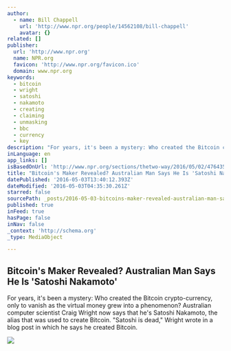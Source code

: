 ```yaml
---
author:
  - name: Bill Chappell
    url: 'http://www.npr.org/people/14562108/bill-chappell'
    avatar: {}
related: []
publisher:
  url: 'http://www.npr.org'
  name: NPR.org
  favicon: 'http://www.npr.org/favicon.ico'
  domain: www.npr.org
keywords:
  - bitcoin
  - wright
  - satoshi
  - nakamoto
  - creating
  - claiming
  - unmasking
  - bbc
  - currency
  - key
description: "For years, it's been a mystery: Who created the Bitcoin crypto-currency, only to vanish as the virtual money grew into a phenomenon? Australian computer scientist Craig Wright now says that he's Satoshi Nakamoto, the alias that was used to create Bitcoin. \"Satoshi is dead,\" Wright wrote in a blog post in which he says he created Bitcoin."
inLanguage: en
app_links: []
isBasedOnUrl: 'http://www.npr.org/sections/thetwo-way/2016/05/02/476435190/australian-man-says-he-s-the-mind-behind-bitcoin?utm_medium=RSS&utm_campaign=bitcoin'
title: "Bitcoin's Maker Revealed? Australian Man Says He Is 'Satoshi Nakamoto'"
datePublished: '2016-05-03T13:40:12.393Z'
dateModified: '2016-05-03T04:35:30.261Z'
starred: false
sourcePath: _posts/2016-05-03-bitcoins-maker-revealed-australian-man-says-he-is-satoshi.md
published: true
inFeed: true
hasPage: false
inNav: false
_context: 'http://schema.org'
_type: MediaObject

---
```

<article style=""><h1>Bitcoin's Maker Revealed? Australian Man Says He Is 'Satoshi Nakamoto'</h1><p>For years, it's been a mystery: Who created the Bitcoin crypto-currency, only to vanish as the virtual money grew into a phenomenon? Australian computer scientist Craig Wright now says that he's Satoshi Nakamoto, the alias that was used to create Bitcoin. "Satoshi is dead," Wright wrote in a blog post in which he says he created Bitcoin.</p><img src="https://media.npr.org/assets/img/2016/05/02/ap_662367514576_wide-2fe70a90957999cdf5fe59f9f5b9cb69c347a406.jpg?s=1400" /></article>